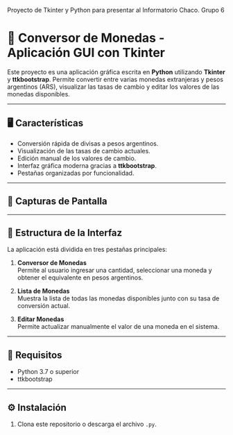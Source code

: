 Proyecto de Tkinter y Python para presentar al Informatorio Chaco. Grupo 6

# 💱 Conversor de Monedas - Aplicación GUI con Tkinter

Este proyecto es una aplicación gráfica escrita en **Python** utilizando **Tkinter** y **ttkbootstrap**. Permite convertir entre varias monedas extranjeras y pesos argentinos (ARS), visualizar las tasas de cambio y editar los valores de las monedas disponibles.

---

## 🖥️ Características

- Conversión rápida de divisas a pesos argentinos.
- Visualización de las tasas de cambio actuales.
- Edición manual de los valores de cambio.
- Interfaz gráfica moderna gracias a **ttkbootstrap**.
- Pestañas organizadas por funcionalidad.

---

## 📸 Capturas de Pantalla

---

## 📂 Estructura de la Interfaz

La aplicación está dividida en tres pestañas principales:

1. **Conversor de Monedas**  
   Permite al usuario ingresar una cantidad, seleccionar una moneda y obtener el equivalente en pesos argentinos.

2. **Lista de Monedas**  
   Muestra la lista de todas las monedas disponibles junto con su tasa de conversión actual.

3. **Editar Monedas**  
   Permite actualizar manualmente el valor de una moneda en el sistema.

---

## 🧾 Requisitos

- Python 3.7 o superior
- ttkbootstrap

---

## ⚙️ Instalación

1. Clona este repositorio o descarga el archivo `.py`.

```bash

